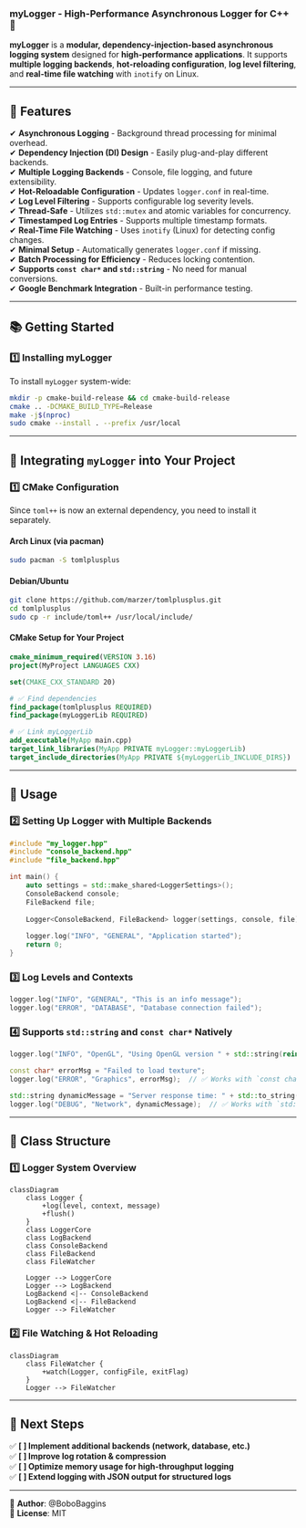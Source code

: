 ### **myLogger - High-Performance Asynchronous Logger for C++** 🚀

**myLogger** is a **modular, dependency-injection-based asynchronous logging system** designed for **high-performance applications**. It supports **multiple logging backends**, **hot-reloading configuration**, **log level filtering**, and **real-time file watching** with `inotify` on Linux.

---

## **📌 Features**

✔ **Asynchronous Logging** - Background thread processing for minimal overhead.  
✔ **Dependency Injection (DI) Design** - Easily plug-and-play different backends.  
✔ **Multiple Logging Backends** - Console, file logging, and future extensibility.  
✔ **Hot-Reloadable Configuration** - Updates `logger.conf` in real-time.  
✔ **Log Level Filtering** - Supports configurable log severity levels.  
✔ **Thread-Safe** - Utilizes `std::mutex` and atomic variables for concurrency.  
✔ **Timestamped Log Entries** - Supports multiple timestamp formats.  
✔ **Real-Time File Watching** - Uses `inotify` (Linux) for detecting config changes.  
✔ **Minimal Setup** - Automatically generates `logger.conf` if missing.  
✔ **Batch Processing for Efficiency** - Reduces locking contention.  
✔ **Supports `const char*` and `std::string`** - No need for manual conversions.  
✔ **Google Benchmark Integration** - Built-in performance testing.

---

## **📚 Getting Started**

### **1️⃣ Installing myLogger**
To install `myLogger` system-wide:

```sh
mkdir -p cmake-build-release && cd cmake-build-release
cmake .. -DCMAKE_BUILD_TYPE=Release
make -j$(nproc)
sudo cmake --install . --prefix /usr/local
```

---

## **🔧 Integrating `myLogger` into Your Project**

### **1️⃣ CMake Configuration**
Since `toml++` is now an external dependency, you need to install it separately.

#### **Arch Linux (via pacman)**
```sh
sudo pacman -S tomlplusplus
```

#### **Debian/Ubuntu**
```sh
git clone https://github.com/marzer/tomlplusplus.git
cd tomlplusplus
sudo cp -r include/toml++ /usr/local/include/
```

#### **CMake Setup for Your Project**
```cmake
cmake_minimum_required(VERSION 3.16)
project(MyProject LANGUAGES CXX)

set(CMAKE_CXX_STANDARD 20)

# ✅ Find dependencies
find_package(tomlplusplus REQUIRED)
find_package(myLoggerLib REQUIRED)

# ✅ Link myLoggerLib
add_executable(MyApp main.cpp)
target_link_libraries(MyApp PRIVATE myLogger::myLoggerLib)
target_include_directories(MyApp PRIVATE ${myLoggerLib_INCLUDE_DIRS})
```

---

## **📝 Usage**

### **2️⃣ Setting Up Logger with Multiple Backends**
```cpp
#include "my_logger.hpp"
#include "console_backend.hpp"
#include "file_backend.hpp"

int main() {
    auto settings = std::make_shared<LoggerSettings>();
    ConsoleBackend console;
    FileBackend file;
    
    Logger<ConsoleBackend, FileBackend> logger(settings, console, file);
    
    logger.log("INFO", "GENERAL", "Application started");
    return 0;
}
```

### **3️⃣ Log Levels and Contexts**
```cpp
logger.log("INFO", "GENERAL", "This is an info message");
logger.log("ERROR", "DATABASE", "Database connection failed");
```

### **4️⃣ Supports `std::string` and `const char*` Natively**
```cpp
logger.log("INFO", "OpenGL", "Using OpenGL version " + std::string(reinterpret_cast<const char*>(glGetString(GL_VERSION))));

const char* errorMsg = "Failed to load texture";
logger.log("ERROR", "Graphics", errorMsg);  // ✅ Works with `const char*`

std::string dynamicMessage = "Server response time: " + std::to_string(120) + "ms";
logger.log("DEBUG", "Network", dynamicMessage);  // ✅ Works with `std::string`
```

---

## **📌 Class Structure**

### **1️⃣ Logger System Overview**
```mermaid
classDiagram
    class Logger {
        +log(level, context, message)
        +flush()
    }
    class LoggerCore
    class LogBackend
    class ConsoleBackend
    class FileBackend
    class FileWatcher

    Logger --> LoggerCore
    Logger --> LogBackend
    LogBackend <|-- ConsoleBackend
    LogBackend <|-- FileBackend
    Logger --> FileWatcher
```

### **2️⃣ File Watching & Hot Reloading**
```mermaid
classDiagram
    class FileWatcher {
        +watch(Logger, configFile, exitFlag)
    }
    Logger --> FileWatcher
```

---

## **📌 Next Steps**
✅ **[ ] Implement additional backends (network, database, etc.)**  
✅ **[ ] Improve log rotation & compression**  
✅ **[ ] Optimize memory usage for high-throughput logging**  
✅ **[ ] Extend logging with JSON output for structured logs**

---

👤 **Author**: @BoboBaggins  
📜 **License**: MIT
